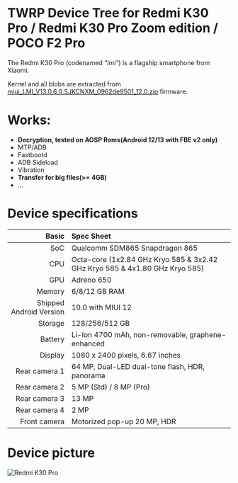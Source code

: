 TWRP Device Tree for Redmi K30 Pro / Redmi K30 Pro Zoom edition / POCO F2 Pro
=========================================

The Redmi K30 Pro (codenamed _"lmi"_) is a flagship smartphone from Xiaomi.

Kernel and all blobs are extracted from [miui_LMI_V13.0.6.0.SJKCNXM_0962de9501_12.0.zip](https://bigota.d.miui.com/V13.0.6.0.SJKCNXM/miui_LMI_V13.0.6.0.SJKCNXM_0962de9501_12.0.zip) firmware.

# Works:
- **Decryption, tested on AOSP Roms(Android 12/13 with FBE v2 only)**
- MTP/ADB
- Fastbootd
- ADB Sideload
- Vibration
- **Transfer for big files(>= 4GB)**
- ...

# Device specifications

Basic   | Spec Sheet
-------:|:-------------------------
SoC     | Qualcomm SDM865 Snapdragon 865
CPU     | Octa-core (1x2.84 GHz Kryo 585 & 3x2.42 GHz Kryo 585 & 4x1.80 GHz Kryo 585)
GPU     | Adreno 650
Memory  | 6/8/12 GB RAM
Shipped Android Version | 10.0 with MIUI 12
Storage | 128/256/512 GB
Battery | Li-Ion 4700 mAh, non-removable, graphene-enhanced
Display | 1080 x 2400 pixels, 6.67 inches
Rear camera 1 | 64 MP, Dual-LED dual-tone flash, HDR, panorama
Rear camera 2 | 5 MP (Std) / 8 MP (Pro)
Rear camera 3 | 13 MP
Rear camera 4 | 2 MP
Front camera  | Motorized pop-up 20 MP, HDR

# Device picture

![Redmi K30 Pro ](https://cdn.cnbj1.fds.api.mi-img.com/mi-mall/46f95bd552fa134820a7daea19e507ef.png "Redmi K30 Pro")
